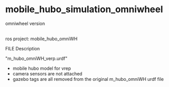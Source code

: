 # mobile_hubo_simulation_omniwheel
omniwheel version

</br>
ros project: 
mobile_hubo_omniWH

</br>

FILE Description

"m_hubo_omniWH_verp.urdf"
- mobile hubo model for vrep
- camera sensors are not attached
- gazebo tags are all removed from the original m_hubo_omniWH urdf file
